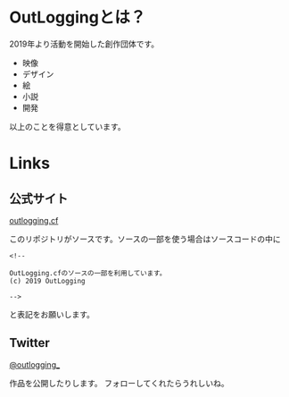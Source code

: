 # OutLoggingとは？
2019年より活動を開始した創作団体です。

- 映像
- デザイン
- 絵
- 小説
- 開発

以上のことを得意としています。

# Links
## 公式サイト

[outlogging.cf](https://outlogging.cf/)

このリポジトリがソースです。ソースの一部を使う場合はソースコードの中に
```
<!-- 

OutLogging.cfのソースの一部を利用しています。
(c) 2019 OutLogging

-->
```
と表記をお願いします。

## Twitter
[@outlogging_](https://twitter.com/outlogging_)

作品を公開したりします。
フォローしてくれたらうれしいね。